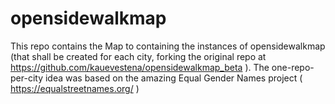 # opensidewalkmap
This repo contains the Map to containing the instances of opensidewalkmap (that shall be created for each city, forking the original repo at https://github.com/kauevestena/opensidewalkmap_beta ). The one-repo-per-city idea was based on the amazing Equal Gender Names project ( https://equalstreetnames.org/ )
